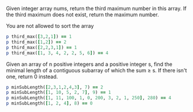 Given integer array nums, return the third maximum number in this array. If the third maximum does not exist, return the maximum number.

You are not allowed to sort the array

```ruby
p third_max([3,2,1]) == 1
p third_max([1,2]) == 2
p third_max([2,2,3,1]) == 1
p third_max([1, 3, 4, 2, 2, 5, 6]) == 4
```



Given an array of n positive integers and a positive integer s, find the minimal length of a contiguous subarray of which the sum ≥ s. If there isn't one, return 0 instead.

```ruby
p minSubLength([2,3,1,2,4,3], 7) == 2
p minSubLength([1, 10, 5, 2, 7], 9) == 1
p minSubLength([1, 11, 100, 1, 0, 200, 3, 2, 1, 250], 280) == 4
p minSubLength([1, 2, 4], 8) == 0
```



